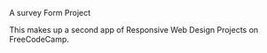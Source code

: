 A survey Form Project

This makes up a second app of Responsive Web Design Projects on FreeCodeCamp.
